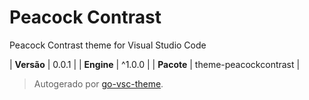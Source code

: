 # Peacock Contrast

Peacock Contrast theme for Visual Studio Code

| **Versão** | 0.0.1 |
| **Engine** | ^1.0.0 |
| **Pacote** | theme-peacockcontrast |

> Autogerado por [go-vsc-theme](https://github.com/natalbu/go-vsc-theme).
